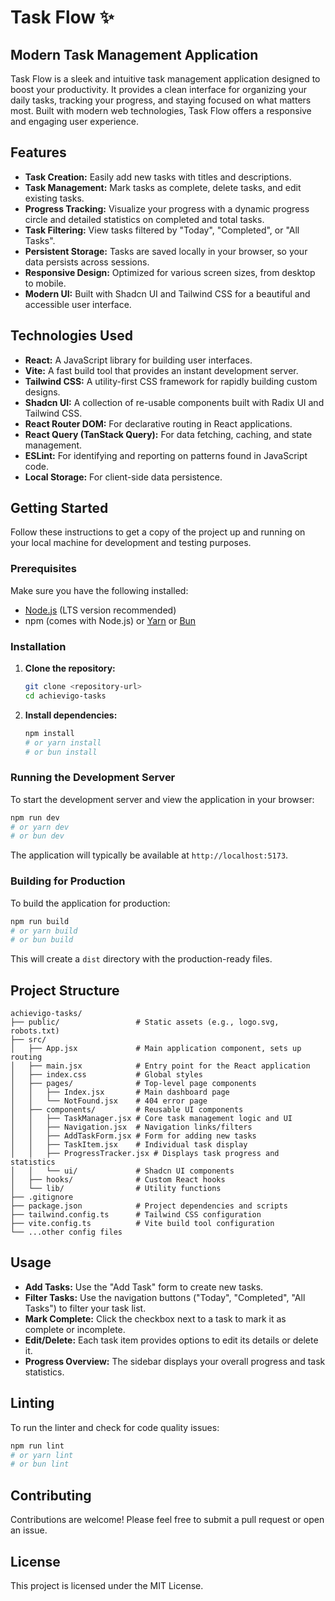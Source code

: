 # Task Flow ✨

## Modern Task Management Application

Task Flow is a sleek and intuitive task management application designed to boost your productivity. It provides a clean interface for organizing your daily tasks, tracking your progress, and staying focused on what matters most. Built with modern web technologies, Task Flow offers a responsive and engaging user experience.

## Features

-   **Task Creation:** Easily add new tasks with titles and descriptions.
-   **Task Management:** Mark tasks as complete, delete tasks, and edit existing tasks.
-   **Progress Tracking:** Visualize your progress with a dynamic progress circle and detailed statistics on completed and total tasks.
-   **Task Filtering:** View tasks filtered by "Today", "Completed", or "All Tasks".
-   **Persistent Storage:** Tasks are saved locally in your browser, so your data persists across sessions.
-   **Responsive Design:** Optimized for various screen sizes, from desktop to mobile.
-   **Modern UI:** Built with Shadcn UI and Tailwind CSS for a beautiful and accessible user interface.

## Technologies Used

-   **React:** A JavaScript library for building user interfaces.
-   **Vite:** A fast build tool that provides an instant development server.
-   **Tailwind CSS:** A utility-first CSS framework for rapidly building custom designs.
-   **Shadcn UI:** A collection of re-usable components built with Radix UI and Tailwind CSS.
-   **React Router DOM:** For declarative routing in React applications.
-   **React Query (TanStack Query):** For data fetching, caching, and state management.
-   **ESLint:** For identifying and reporting on patterns found in JavaScript code.
-   **Local Storage:** For client-side data persistence.

## Getting Started

Follow these instructions to get a copy of the project up and running on your local machine for development and testing purposes.

### Prerequisites

Make sure you have the following installed:

-   [Node.js](https://nodejs.org/en/) (LTS version recommended)
-   npm (comes with Node.js) or [Yarn](https://yarnpkg.com/) or [Bun](https://bun.sh/)

### Installation

1.  **Clone the repository:**
    ```bash
    git clone <repository-url>
    cd achievigo-tasks
    ```

2.  **Install dependencies:**
    ```bash
    npm install
    # or yarn install
    # or bun install
    ```

### Running the Development Server

To start the development server and view the application in your browser:

```bash
npm run dev
# or yarn dev
# or bun dev
```

The application will typically be available at `http://localhost:5173`.

### Building for Production

To build the application for production:

```bash
npm run build
# or yarn build
# or bun build
```

This will create a `dist` directory with the production-ready files.

## Project Structure

```
achievigo-tasks/
├── public/                 # Static assets (e.g., logo.svg, robots.txt)
├── src/
│   ├── App.jsx             # Main application component, sets up routing
│   ├── main.jsx            # Entry point for the React application
│   ├── index.css           # Global styles
│   ├── pages/              # Top-level page components
│   │   ├── Index.jsx       # Main dashboard page
│   │   └── NotFound.jsx    # 404 error page
│   ├── components/         # Reusable UI components
│   │   ├── TaskManager.jsx # Core task management logic and UI
│   │   ├── Navigation.jsx  # Navigation links/filters
│   │   ├── AddTaskForm.jsx # Form for adding new tasks
│   │   ├── TaskItem.jsx    # Individual task display
│   │   ├── ProgressTracker.jsx # Displays task progress and statistics
│   │   └── ui/             # Shadcn UI components
│   ├── hooks/              # Custom React hooks
│   └── lib/                # Utility functions
├── .gitignore
├── package.json            # Project dependencies and scripts
├── tailwind.config.ts      # Tailwind CSS configuration
├── vite.config.ts          # Vite build tool configuration
└── ...other config files
```

## Usage

-   **Add Tasks:** Use the "Add Task" form to create new tasks.
-   **Filter Tasks:** Use the navigation buttons ("Today", "Completed", "All Tasks") to filter your task list.
-   **Mark Complete:** Click the checkbox next to a task to mark it as complete or incomplete.
-   **Edit/Delete:** Each task item provides options to edit its details or delete it.
-   **Progress Overview:** The sidebar displays your overall progress and task statistics.

## Linting

To run the linter and check for code quality issues:

```bash
npm run lint
# or yarn lint
# or bun lint
```

## Contributing

Contributions are welcome! Please feel free to submit a pull request or open an issue.

## License

This project is licensed under the MIT License.